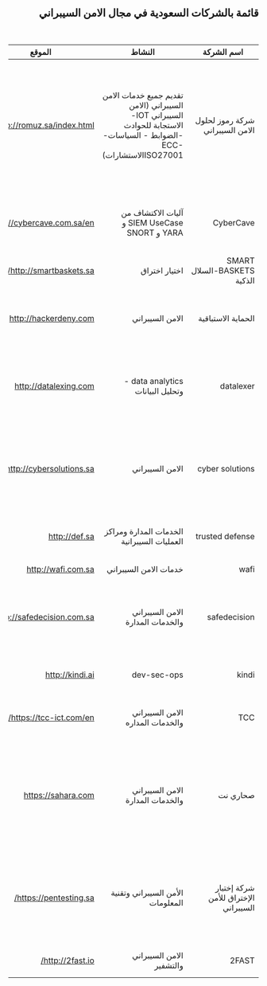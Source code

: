 <div dir="rtl" align='right'>
  
  ## قائمة بالشركات السعودية في مجال الامن السيبراني
  
 <br> 

| اسم الشركة                           | النشاط                                                                                                               | الموقع                     | الخدمات                                                                                                                        | حساب تويتر                         |
|--------------------------------------|----------------------------------------------------------------------------------------------------------------------|----------------------------|--------------------------------------------------------------------------------------------------------------------------------|------------------------------------|
| شركة رموز لحلول الامن السيبراني      | تقديم جميع خدمات الامن السيبراني (الامن السيبراني IOT-الاستجابة للحوادث -الضوابط - السياسات- ECC-ISO27001الاستشارات) | http://romuz.sa/index.html | تقديم جميع خدمات الامن السيبراني (الامن السيبراني لانظمة IOT-الاستجابة للحوادث -الضوابط - السياسات- ECC-ISO27001 - الاستشارات) | @romuzsa                           |
| CyberCave                            | آليات الاكتشاف من SIEM UseCase و YARA  و SNORT                                                                       | https://cybercave.com.sa/en           | رصد التهديدات السيبرانية المتقدمة من خلال آليات اكتشاف مخصصة                                                                   | @Cyber_cave_sa                     |
| SMART BASKETS-السلال الذكية          | اختيار اختراق                                                                                                        | http://smartbaskets.sa/    | اختبار اختراق white box- black box                                                                                             | @smartbasketsltd  ،  @AALDEGHATHER |
| الحماية الاستباقية                   | الامن السيبراني                                                                                                      | http://hackerdeny.com      | اختيار الاختراق- مراجعة الاكواد البرمجية -system hardening.                                                                    | @HackerDeny                        |
| datalexer                            | data analytics - وتحليل البيانات                                                                                     | http://datalexing.com      | تحليل الادوات باستخدام اداة Lexer المطور داخلياً - ودعم السياسات والضوابط بشكل مؤتمتة.                                         | @DataLexing                        |
| cyber solutions                      | الامن السيبراني                                                                                                      | http://cybersolutions.sa   | التوعية  - الاستشارات في السياسات والضوابط - واختيار الاختراق- تصميم معمارية الشبكة                                            | @cybersolutions.sa                 |
| trusted defense                      | الخدمات المدارة ومراكز العمليات السيبرانية                                                                           | http://def.sa              | المراقبة ومراكز العمليات- EDR                                                                                                  | @TrustedDefense                    |
| wafi                                 | خدمات الامن السيبراني                                                                                                | http://wafi.com.sa         | خدمات الامن السيبراني                                                                                                          |                                    |
| safedecision                         | الامن السيبراني والخدمات المدارة                                                                                     | http://safedecision.com.sa | تقديم خدمات الامن السيبراني والخدمات المدارة والاستجابة للحوادث                                                                | @safedecisionKSA                   |
| kindi                                | dev-sec-ops                                                                                                          | http://kindi.ai            | اتمتة البرمجة بشكل امن من خلال الاعتماد على Dev Ops                                                                            | @CybermeStudio                     |
| TCC                                  | الامن السيبراني والخدمات المداره                                                                                     | https://tcc-ict.com/en/    | الخدمات المداره ومراكز العمليات                                                                                                | @TCC_Co                            |
| صحاري نت                             | الامن السيبراني والخدمات المدارة                                                                                     | https://sahara.com         | الاستشارات الامنية - الخدمات المدارة مراكز العمليات- اختيار الاختراق- الاستجابة للحوادث- الخدمات الامنية                       | @SaharaNet                         |
| شركة إختبار الإختراق للأمن السيبراني | الأمن السيبراني وتقنية المعلومات                                                                                     | https://pentesting.sa/     | خدمات مراكز عمليات الأمن السيبراني - إختبار الإختراق - جميع مايتعلق بالأمن السيبراني هاردوير/سوفتوير                           | @SaudiPenTesting                   |
| 2FAST | الامن السيبراني والتشفير | http://2fast.io/ | التحقق الثنائي بطرق متطورة و امانة SSO | @CybermeStudio |

